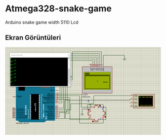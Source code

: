 # Atmega328-snake-game
Arduino snake game width 5110 Lcd 

## Ekran Görüntüleri

![Uygulama Ekran Görüntüsü](/image/proteus-screen.PNG)

